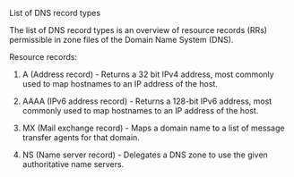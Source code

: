 List of DNS record types

The list of DNS record types is an overview of resource records (RRs) permissible in zone files of the Domain Name System (DNS).

Resource records:

1) A (Address record) - Returns a 32 bit IPv4 address, most commonly used to map hostnames to an IP address of the host.

2) AAAA (IPv6 address record) - Returns a 128-bit IPv6 address, most commonly used to map hostnames to an IP address of the host.

3) MX (Mail exchange record) - Maps a domain name to a list of message transfer agents for that domain.

4) NS (Name server record) - Delegates a DNS zone to use the given authoritative name servers.


